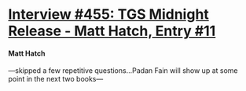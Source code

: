 # [Interview #455: TGS Midnight Release - Matt Hatch, Entry #11](https://www.theoryland.com/intvmain.php?i=455#11)

#### Matt Hatch

—skipped a few repetitive questions...Padan Fain will show up at some point in the next two books—

